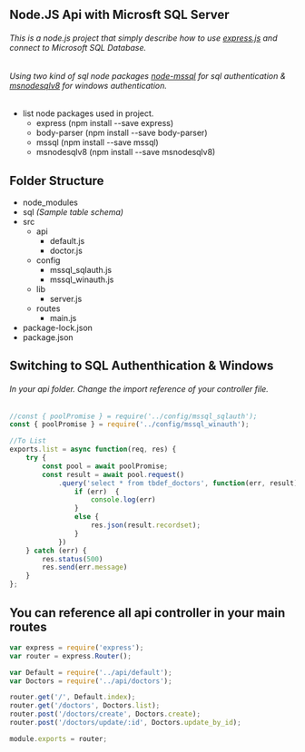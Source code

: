 ## Node.JS Api with Microsft SQL Server

###### This is a node.js project that simply describe how to use [express.js](https://expressjs.com/) and connect to Microsoft SQL Database.
###### Using two kind of sql node packages [node-mssql](https://www.npmjs.com/package/mssql) for sql authentication & [msnodesqlv8](https://www.npmjs.com/package/msnodesqlv8) for windows authentication.
  
* list node packages used in project.
  * express (npm install --save express)
  * body-parser (npm install --save body-parser)
  * mssql (npm install --save mssql)
  * msnodesqlv8 (npm install --save msnodesqlv8)
  
## Folder Structure
  - node_modules
  - sql _(Sample table schema)_
  - src
    - api
      - default.js
      - doctor.js
    - config
      - mssql_sqlauth.js
      - mssql_winauth.js
    - lib
      - server.js
    - routes
      - main.js
  - package-lock.json
  - package.json
  
## Switching to SQL Authenthication & Windows
###### In your api folder. Change the import reference of your controller file.

```javascript
//const { poolPromise } = require('../config/mssql_sqlauth');
const { poolPromise } = require('../config/mssql_winauth');

//To List
exports.list = async function(req, res) {
    try {  
        const pool = await poolPromise;  
        const result = await pool.request()  
            .query('select * from tbdef_doctors', function(err, result) {  
                if (err)  {  
                    console.log(err)  
                }  
                else {  
                    res.json(result.recordset);  
                }  
            })  
    } catch (err) {  
        res.status(500)  
        res.send(err.message)  
    } 
};
```

## You can reference all api controller in your main routes

```javascript
var express = require('express');
var router = express.Router();

var Default = require('../api/default');
var Doctors = require('../api/doctors');

router.get('/', Default.index);
router.get('/doctors', Doctors.list);
router.post('/doctors/create', Doctors.create);
router.post('/doctors/update/:id', Doctors.update_by_id);

module.exports = router;
```


